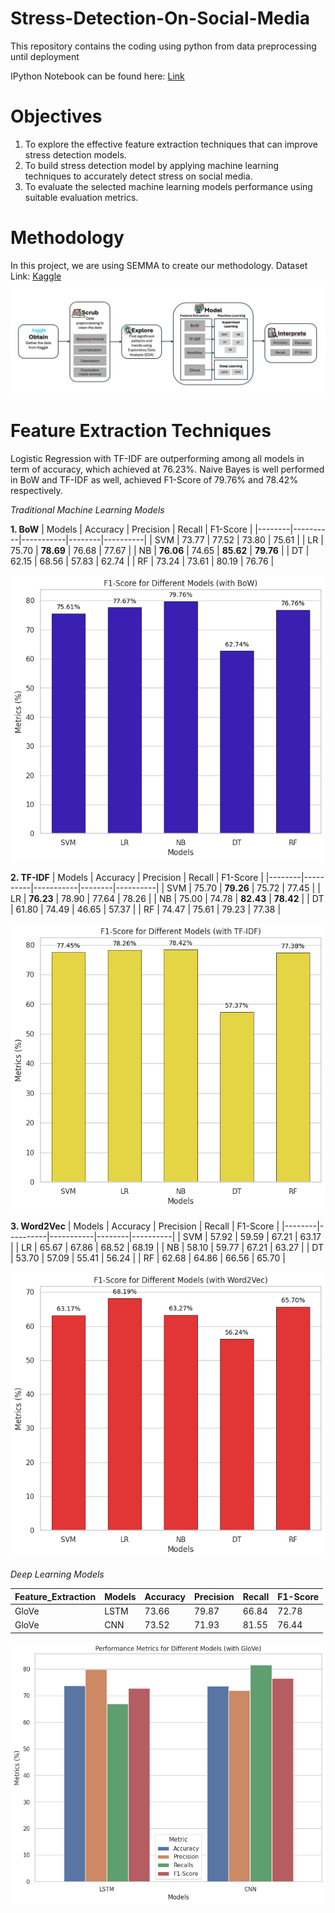 # Stress-Detection-On-Social-Media
This repository contains the coding using python from data preprocessing until deployment 

 IPython Notebook can be found here: [Link](https://github.com/sokqi918/Stress-Detection-On-Social-Media/blob/main/Coding/New_P1_Stress_detection%20(2).ipynb)

# Objectives
1. To explore the effective feature extraction techniques that can improve stress detection models.
2. To build stress detection model by applying machine learning techniques to accurately detect stress on social media.
3. To evaluate the selected machine learning models performance using suitable evaluation metrics.

# Methodology
In this project, we are using SEMMA to create our methodology. 
Dataset Link: [Kaggle](https://www.kaggle.com/datasets/kreeshrajani/human-stress-prediction)
![Updated Image](https://github.com/sokqi918/Stress-Detection-On-Social-Media/blob/main/Pictures/methodology.jpg)

# Feature Extraction Techniques
Logistic Regression with TF-IDF are outperforming among all models in term of accuracy, which achieved at 76.23%. Naive Bayes is well performed in BoW and TF-IDF as well, achieved F1-Score of 79.76% and 78.42% respectively. 

*Traditional Machine Learning Models*  

**1. BoW** 
| Models | Accuracy | Precision | Recall | F1-Score |
|--------|----------|-----------|--------|----------|
| SVM    | 73.77    | 77.52     | 73.80  | 75.61    |
| LR     | 75.70    | **78.69**     | 76.68  | 77.67    |
| NB     | **76.06**    | 74.65     | **85.62**  | **79.76**    |
| DT     | 62.15    | 68.56     | 57.83  | 62.74    |
| RF     | 73.24    | 73.61     | 80.19  | 76.76    |

![Updated Image](https://github.com/sokqi918/Stress-Detection-On-Social-Media/blob/main/Pictures/BoW.png)

**2. TF-IDF** 
| Models | Accuracy | Precision | Recall | F1-Score |
|--------|----------|-----------|--------|----------|
| SVM    | 75.70    | **79.26**     | 75.72  | 77.45    |
| LR     | **76.23**    | 78.90     | 77.64  | 78.26    |
| NB     | 75.00    | 74.78     | **82.43**  | **78.42**    |
| DT     | 61.80    | 74.49     | 46.65  | 57.37    |
| RF     | 74.47    | 75.61     | 79.23  | 77.38    |

![Updated Image](https://github.com/sokqi918/Stress-Detection-On-Social-Media/blob/main/Pictures/TFIDF.png)

**3. Word2Vec**
| Models | Accuracy | Precision | Recall | F1-Score |
|--------|----------|-----------|--------|----------|
| SVM    | 57.92    | 59.59     | 67.21  | 63.17    |
| LR     | 65.67    | 67.86     | 68.52  | 68.19    |
| NB     | 58.10    | 59.77     | 67.21  | 63.27    |
| DT     | 53.70    | 57.09     | 55.41  | 56.24    |
| RF     | 62.68    | 64.86     | 66.56  | 65.70    |

![Updated Image](https://github.com/sokqi918/Stress-Detection-On-Social-Media/blob/main/Pictures/Word2vec.png)

*Deep Learning Models*

| Feature_Extraction | Models | Accuracy | Precision | Recall | F1-Score |
|--------------------|--------|----------|-----------|--------|----------|
| GloVe              | LSTM   | 73.66    | 79.87     | 66.84  | 72.78    |
| GloVe              | CNN    | 73.52    | 71.93     | 81.55  | 76.44    |

![Updated Image](https://github.com/sokqi918/Stress-Detection-On-Social-Media/blob/main/Pictures/glove.png)
